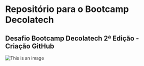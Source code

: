# Repositório para o Bootcamp Decolatech
## Desafio Bootcamp Decolatech 2ª Edição - Criação GitHub

![This is an image](https://images.unsplash.com/photo-1618401471353-b98afee0b2eb?ixlib=rb-1.2.1&ixid=MnwxMjA3fDB8MHxwaG90by1wYWdlfHx8fGVufDB8fHx8&auto=format&fit=crop&w=1788&q=80)
